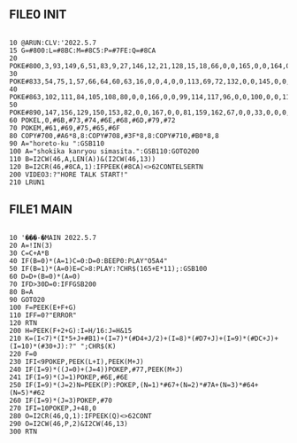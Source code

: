 <link href="./IchigoJamFont.css" rel="stylesheet"></link>

## FILE0 INIT

<pre><code class="language-ichigojam">
10 @ARUN:CLV:'2022.5.7
15 G=#800:L=#8BC:M=#8C5:P=#7FE:Q=#8CA
20 POKE#800,3,93,149,6,51,83,9,27,146,12,21,128,15,18,66,0,0,165,0,0,164,0,24,18,0,0,163,30,39,2,33,36,49,0,0,52,0,0,97,42,48,68,45,0,147,0,0,149,0,0,162
30 POKE#833,54,75,1,57,66,64,60,63,16,0,0,4,0,0,113,69,72,132,0,0,145,0,0,51,78,84,112,81,186,50,0,0,115,87,90,148,0,0,35,0,0,161,96,141,98,99,120,48
40 POKE#863,102,111,84,105,108,80,0,0,166,0,0,99,114,117,96,0,0,100,0,0,114,123,132,144,126,129,65,0,0,17,0,0,32,135,138,19,0,0,130,0,0,3,144,165,116
50 POKE#890,147,156,129,150,153,82,0,0,167,0,0,81,159,162,67,0,0,33,0,0,0,168,177,131,171,174,36,0,0,168,0,0,34,180,183,20,0,0,169,0,0,160,0,0,150
60 POKEL,0,#6B,#73,#74,#6E,#68,#6D,#79,#72
70 POKEM,#61,#69,#75,#65,#6F
80 COPY#700,#A6*8,8:COPY#708,#3F*8,8:COPY#710,#B0*8,8
90 A="horeto-ku ":GSB110
100 A="shokika kanryou simasita.":GSB110:GOTO200
110 B=I2CW(46,A,LEN(A))&(I2CW(46,13))
120 B=I2CR(46,#8CA,1):IFPEEK(#8CA)<>62CONTELSERTN
200 VIDEO3:?"HORE TALK START!"
210 LRUN1
</code></pre>


## FILE1 MAIN

<pre><code class="language-ichigojam">
10 '���-�MAIN 2022.5.7
20 A=!IN(3)
30 C=C+A*B
40 IF(B=0)*(A=1)C=0:D=0:BEEP0:PLAY"O5A4"
50 IF(B=1)*(A=0)E=C>8:PLAY:?CHR$(165+E*11);:GSB100
60 D=D+(B=0)*(A=0)
70 IFD>30D=0:IFFGSB200
80 B=A
90 GOTO20
100 F=PEEK(E+F+G)
110 IFF=0?"ERROR"
120 RTN
200 H=PEEK(F+2+G):I=H/16:J=H&15
210 K=(I<7)*(I*5+J+#B1)+(I=7)*(#D4+J/2)+(I=8)*(#D7+J)+(I=9)*(#DC+J)+(I=10)*(#30+J):?" ";CHR$(K)
220 F=0
230 IFI<9POKEP,PEEK(L+I),PEEK(M+J)
240 IF(I=9)*((J=0)+(J=4))POKEP,#77,PEEK(M+J)
241 IF(I=9)*(J=1)POKEP,#6E,#6E
250 IF(I=9)*(J=2)N=PEEK(P):POKEP,(N=1)*#67+(N=2)*#7A+(N=3)*#64+(N=5)*#62
260 IF(I=9)*(J=3)POKEP,#70
270 IFI=10POKEP,J+48,0
280 O=I2CR(46,Q,1):IFPEEK(Q)<>62CONT
290 O=I2CW(46,P,2)&I2CW(46,13)
300 RTN
</code></pre>
